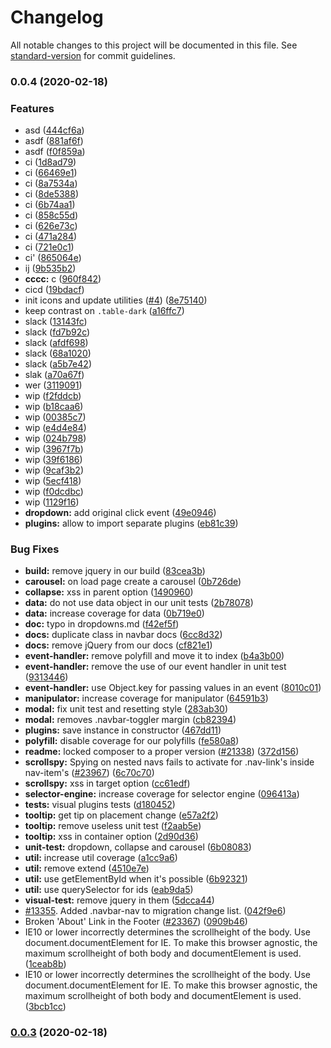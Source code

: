 # Changelog

All notable changes to this project will be documented in this file. See [standard-version](https://github.com/conventional-changelog/standard-version) for commit guidelines.

### 0.0.4 (2020-02-18)


### Features

* asd ([444cf6a](https://github.com/flocasts/flo-scss/commit/444cf6a2eea799e83e9204580cbce3151b0a10b0))
* asdf ([881af6f](https://github.com/flocasts/flo-scss/commit/881af6f05ecb5c901c4f28104761a034e52d4485))
* asdf ([f0f859a](https://github.com/flocasts/flo-scss/commit/f0f859a681b2a6fb7f95ae260a20b72fb4cd155a))
* ci ([1d8ad79](https://github.com/flocasts/flo-scss/commit/1d8ad798628b4e318fe0f40b1530685b0df18433))
* ci ([66469e1](https://github.com/flocasts/flo-scss/commit/66469e19d1bd67513c00a6bcedae3b60b8a03b11))
* ci ([8a7534a](https://github.com/flocasts/flo-scss/commit/8a7534af557fd9206328f7eb36753023466822db))
* ci ([8de5388](https://github.com/flocasts/flo-scss/commit/8de53881bf9e22071d9798055e48ce0553f451dd))
* ci ([6b74aa1](https://github.com/flocasts/flo-scss/commit/6b74aa16e18d1bf01e71ac1a827a8ab1be5d40dd))
* ci ([858c55d](https://github.com/flocasts/flo-scss/commit/858c55d0748a7824ee6a64b42e7e07ad83161e22))
* ci ([626e73c](https://github.com/flocasts/flo-scss/commit/626e73c6395fcfcb9f0257da884f44bc121a961b))
* ci ([471a284](https://github.com/flocasts/flo-scss/commit/471a284dc6a25a1431c588f6659e39944a7055e2))
* ci ([721e0c1](https://github.com/flocasts/flo-scss/commit/721e0c1b7d6b222784475d56b19ae14b5bc94729))
* ci' ([865064e](https://github.com/flocasts/flo-scss/commit/865064ed858545661b71e0b4ce9d4414a7ce9c71))
* ij ([9b535b2](https://github.com/flocasts/flo-scss/commit/9b535b2bc96d0e0d712e6a86c6faa3651b8bccb3))
* **cccc:** c ([960f842](https://github.com/flocasts/flo-scss/commit/960f842083e70d0684ba79dbb1c30ca1f2069d57))
* cicd ([19bdacf](https://github.com/flocasts/flo-scss/commit/19bdacf3263dac39113a5ea488d9984b8244b528))
* init icons and update utilities ([#4](https://github.com/flocasts/flo-scss/issues/4)) ([8e75140](https://github.com/flocasts/flo-scss/commit/8e75140b8c6f4729c5db3747e893da5cef222d61))
* keep contrast on `.table-dark` ([a16ffc7](https://github.com/flocasts/flo-scss/commit/a16ffc7ba1035d41a2cb3e68df5b8c6f756f90b1))
* slack ([13143fc](https://github.com/flocasts/flo-scss/commit/13143fc66bada2bf1f0309405bf2b001e55e6792))
* slack ([fd7b92c](https://github.com/flocasts/flo-scss/commit/fd7b92c81ac956a09e64164ca7aedbd90128b865))
* slack ([afdf698](https://github.com/flocasts/flo-scss/commit/afdf698741f3dd3c0d0067b13bb21ae3622bc5d7))
* slack ([68a1020](https://github.com/flocasts/flo-scss/commit/68a1020f6122ac0b5ed1f401b5e87768eb6ed6d1))
* slack ([a5b7e42](https://github.com/flocasts/flo-scss/commit/a5b7e42c3c1b7d4c3fe6956137edd1c8cbb21f04))
* slak ([a70a67f](https://github.com/flocasts/flo-scss/commit/a70a67f3f268c541f12ae6bfe19ce74f3b18aa18))
* wer ([3119091](https://github.com/flocasts/flo-scss/commit/31190918cdbff467befdd0dd6854893adff1b55b))
* wip ([f2fddcb](https://github.com/flocasts/flo-scss/commit/f2fddcbb3dfcec1739656b2021417b1ac8955e38))
* wip ([b18caa6](https://github.com/flocasts/flo-scss/commit/b18caa6bd26bc850b38e18616c54b7067f26d790))
* wip ([00385c7](https://github.com/flocasts/flo-scss/commit/00385c756c1aea05fe7cc623f9fe5b5ab714245c))
* wip ([e4d4e84](https://github.com/flocasts/flo-scss/commit/e4d4e84db703b451d4f4e93f4b236123c01c02c7))
* wip ([024b798](https://github.com/flocasts/flo-scss/commit/024b798af2bf3287f34c9c4d96bdfe949732cf98))
* wip ([3967f7b](https://github.com/flocasts/flo-scss/commit/3967f7b781b9e65130ce413f90e73ecd62fb410d))
* wip ([39f6186](https://github.com/flocasts/flo-scss/commit/39f6186459cd228a86d64e5591d9228c65210bef))
* wip ([9caf3b2](https://github.com/flocasts/flo-scss/commit/9caf3b22554de472a85d8668faa27ae763947303))
* wip ([5ecf418](https://github.com/flocasts/flo-scss/commit/5ecf4185e28316efb6253992d9103c3f0ba3f8b5))
* wip ([f0dcdbc](https://github.com/flocasts/flo-scss/commit/f0dcdbca81e167dab85270858ff7540a1cd6b57b))
* wip ([1129f16](https://github.com/flocasts/flo-scss/commit/1129f166f611126b5c526513a73d35cd925e9feb))
* **dropdown:** add original click event ([49e0946](https://github.com/flocasts/flo-scss/commit/49e094619b171568fcdf59cf2dbf0e8b790e8e54))
* **plugins:** allow to import separate plugins ([eb81c39](https://github.com/flocasts/flo-scss/commit/eb81c39f2c36d88d4ebc062a2fa179980827e8be))


### Bug Fixes

* **build:** remove jquery in our build ([83cea3b](https://github.com/flocasts/flo-scss/commit/83cea3bafa57987b8cd6be0557bbca8364ab1fee))
* **carousel:** on load page create a carousel ([0b726de](https://github.com/flocasts/flo-scss/commit/0b726de94e6a30612dcd227222afd3b61516dae0))
* **collapse:** xss in parent option ([1490960](https://github.com/flocasts/flo-scss/commit/149096016f70fd815540d62c0989fd99cdc809e0))
* **data:** do not use data object in our unit tests ([2b78078](https://github.com/flocasts/flo-scss/commit/2b780787797da2bed2af0f95963be61e2b8e94a4))
* **data:** increase coverage for data ([0b719e0](https://github.com/flocasts/flo-scss/commit/0b719e065c278d1d20f993bd2999dd108ac23682))
* **doc:** typo in dropdowns.md ([f42ef5f](https://github.com/flocasts/flo-scss/commit/f42ef5fa690e1a36764dceef983f15e72ea822be))
* **docs:** duplicate class in navbar docs ([6cc8d32](https://github.com/flocasts/flo-scss/commit/6cc8d326e208da5913ea22cb8307e3b5ae051fb2))
* **docs:** remove jQuery from our docs ([cf821e1](https://github.com/flocasts/flo-scss/commit/cf821e1d4d1d67f6b4ce9651ae64c72a502c40ba))
* **event-handler:** remove polyfill and move it to index ([b4a3b00](https://github.com/flocasts/flo-scss/commit/b4a3b00ac8635b51b6216f540ac59219432c0d65))
* **event-handler:** remove the use of our event handler in unit test ([9313446](https://github.com/flocasts/flo-scss/commit/9313446274edbb216fd7777c3d3f3147622e81e7))
* **event-handler:** use Object.key for passing values in an event ([8010c01](https://github.com/flocasts/flo-scss/commit/8010c010e9f15ec04e291a07316f93bda5b46f19))
* **manipulator:** increase coverage for manipulator ([64591b3](https://github.com/flocasts/flo-scss/commit/64591b3722128d89252b8f1c840cd846940b7f5c))
* **modal:** fix unit test and resetting style ([283ab30](https://github.com/flocasts/flo-scss/commit/283ab30164f0f58ffb13063d800b7a2ee686bb8a))
* **modal:** removes .navbar-toggler margin ([cb82394](https://github.com/flocasts/flo-scss/commit/cb82394fc8645d4e41476d19693844fac5022b4c))
* **plugins:** save instance in constructor ([467dd11](https://github.com/flocasts/flo-scss/commit/467dd113c50c50f69c1b17d40cbd41d0b175952a))
* **polyfill:** disable coverage for our polyfills ([fe580a8](https://github.com/flocasts/flo-scss/commit/fe580a8e5a0c0eaa17d88d48051fae4eb542ccce))
* **readme:** locked composer to a proper version ([#21338](https://github.com/flocasts/flo-scss/issues/21338)) ([372d156](https://github.com/flocasts/flo-scss/commit/372d156f21dfe952371b85949fe45cbf0808d93c))
* **scrollspy:** Spying on nested navs fails to activate for .nav-link's inside nav-item's ([#23967](https://github.com/flocasts/flo-scss/issues/23967)) ([6c70c70](https://github.com/flocasts/flo-scss/commit/6c70c70f637267ca109f44ff63f564892ece42bf))
* **scrollspy:** xss in target option ([cc61edf](https://github.com/flocasts/flo-scss/commit/cc61edfa8af7b5ec9d4888c59bf94377e499b78b))
* **selector-engine:** increase coverage for selector engine ([096413a](https://github.com/flocasts/flo-scss/commit/096413a9942178aa68925f032822b40900bac346))
* **tests:** visual plugins tests ([d180452](https://github.com/flocasts/flo-scss/commit/d18045210cdd09271ac033992341d4460d6bafac))
* **tooltip:** get tip on placement change ([e57a2f2](https://github.com/flocasts/flo-scss/commit/e57a2f244ba8446fffe71847e6a58b18f7b2d541))
* **tooltip:** remove useless unit test ([f2aab5e](https://github.com/flocasts/flo-scss/commit/f2aab5ea99aae0726664d3f5ba9250629da45f04))
* **tooltip:** xss in container option ([2d90d36](https://github.com/flocasts/flo-scss/commit/2d90d369bbc2bd2647620246c55cec8c4705e3d0))
* **unit-test:** dropdown, collapse and carousel ([6b08083](https://github.com/flocasts/flo-scss/commit/6b0808354d212272030e598f4e8ea9e2bce7703a))
* **util:** increase util coverage ([a1cc9a6](https://github.com/flocasts/flo-scss/commit/a1cc9a6e332869519fcff2a3d0f976bdad0f14fd))
* **util:** remove extend ([4510e7e](https://github.com/flocasts/flo-scss/commit/4510e7e61db27b264c1fadc125beb2d4c80f07df))
* **util:** use getElementById when it's possible ([6b92321](https://github.com/flocasts/flo-scss/commit/6b92321f6a04f07e0a3531d0e546c3cc20867bdb))
* **util:** use querySelector for ids ([eab9da5](https://github.com/flocasts/flo-scss/commit/eab9da5beb5a2fdba8be4e54dfcdac0de4eba2f6))
* **visual-test:** remove jquery in them ([5dcca44](https://github.com/flocasts/flo-scss/commit/5dcca44fcfe3e4ae2820f4b8b115f006374985b3))
* [#13355](https://github.com/flocasts/flo-scss/issues/13355). Added .navbar-nav to migration change list. ([042f9e6](https://github.com/flocasts/flo-scss/commit/042f9e6e9a8c27d5e7cf02b96cee991a524a0612))
* Broken 'About' Link in the Footer ([#23367](https://github.com/flocasts/flo-scss/issues/23367)) ([0909b46](https://github.com/flocasts/flo-scss/commit/0909b46868ec1888a89c147e0033a418fde76d43))
* IE10 or lower incorrectly determines the scrollheight of the body. Use document.documentElement for IE. To make this browser agnostic, the maximum scrollheight of both body and documentElement is used. ([1ceab8b](https://github.com/flocasts/flo-scss/commit/1ceab8b89fede53d7b62b80b456c058703de9a6c))
* IE10 or lower incorrectly determines the scrollheight of the body. Use document.documentElement for IE. To make this browser agnostic, the maximum scrollheight of both body and documentElement is used. ([3bcb1cc](https://github.com/flocasts/flo-scss/commit/3bcb1cc255b2c06dff093c7d7fb9f70505629eec))

### [0.0.3](https://github.com/flocasts/flo-scss/compare/v0.0.2...v0.0.3) (2020-02-18)
